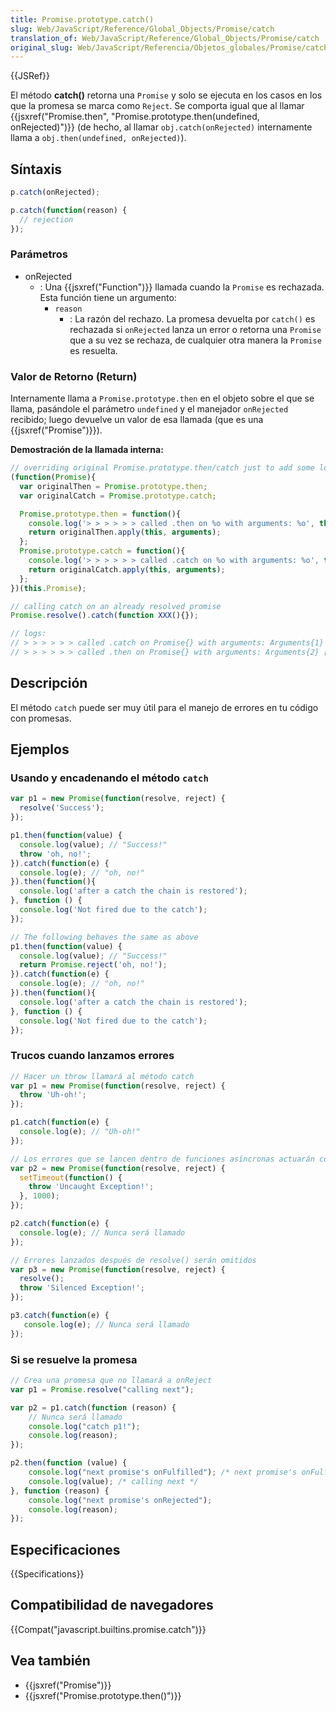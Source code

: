 ```yaml
---
title: Promise.prototype.catch()
slug: Web/JavaScript/Reference/Global_Objects/Promise/catch
translation_of: Web/JavaScript/Reference/Global_Objects/Promise/catch
original_slug: Web/JavaScript/Referencia/Objetos_globales/Promise/catch
---
```


{{JSRef}}

El método **catch()** retorna una `Promise` y solo se ejecuta en los casos en los que la promesa se marca como `Reject`. Se comporta igual que al llamar {{jsxref("Promise.then", "Promise.prototype.then(undefined, onRejected)")}} (de hecho, al llamar `obj.catch(onRejected)` internamente llama a `obj.then(undefined, onRejected)`).

## Síntaxis

```js
p.catch(onRejected);

p.catch(function(reason) {
  // rejection
});
```

### Parámetros

- onRejected
  - : Una {{jsxref("Function")}} llamada cuando la `Promise` es rechazada. Esta función tiene un argumento:
    - `reason`
      - : La razón del rechazo.
    La promesa devuelta por `catch()` es rechazada si `onRejected` lanza un error o retorna una `Promise` que a su vez se rechaza, de cualquier otra manera la `Promise` es resuelta.

### Valor de Retorno (Return)

Internamente llama a `Promise.prototype.then` en el objeto sobre el que se llama, pasándole el parámetro `undefined` y el manejador `onRejected` recibido; luego devuelve un valor de esa llamada (que es una {{jsxref("Promise")}}).

**Demostración de la llamada interna:**

```js
// overriding original Promise.prototype.then/catch just to add some logs
(function(Promise){
  var originalThen = Promise.prototype.then;
  var originalCatch = Promise.prototype.catch;

  Promise.prototype.then = function(){
    console.log('> > > > > > called .then on %o with arguments: %o', this, arguments);
    return originalThen.apply(this, arguments);
  };
  Promise.prototype.catch = function(){
    console.log('> > > > > > called .catch on %o with arguments: %o', this, arguments);
    return originalCatch.apply(this, arguments);
  };
})(this.Promise);

// calling catch on an already resolved promise
Promise.resolve().catch(function XXX(){});

// logs:
// > > > > > > called .catch on Promise{} with arguments: Arguments{1} [0: function XXX()]
// > > > > > > called .then on Promise{} with arguments: Arguments{2} [0: undefined, 1: function XXX()]
```

## Descripción

El método `catch` puede ser muy útil para el manejo de errores en tu código con promesas.

## Ejemplos

### Usando y encadenando el método `catch`

```js
var p1 = new Promise(function(resolve, reject) {
  resolve('Success');
});

p1.then(function(value) {
  console.log(value); // "Success!"
  throw 'oh, no!';
}).catch(function(e) {
  console.log(e); // "oh, no!"
}).then(function(){
  console.log('after a catch the chain is restored');
}, function () {
  console.log('Not fired due to the catch');
});

// The following behaves the same as above
p1.then(function(value) {
  console.log(value); // "Success!"
  return Promise.reject('oh, no!');
}).catch(function(e) {
  console.log(e); // "oh, no!"
}).then(function(){
  console.log('after a catch the chain is restored');
}, function () {
  console.log('Not fired due to the catch');
});
```

### Trucos cuando lanzamos errores

```js
// Hacer un throw llamará al método catch
var p1 = new Promise(function(resolve, reject) {
  throw 'Uh-oh!';
});

p1.catch(function(e) {
  console.log(e); // "Uh-oh!"
});

// Los errores que se lancen dentro de funciones asíncronas actuarán como errores no capturados
var p2 = new Promise(function(resolve, reject) {
  setTimeout(function() {
    throw 'Uncaught Exception!';
  }, 1000);
});

p2.catch(function(e) {
  console.log(e); // Nunca será llamado
});

// Errores lanzados después de resolve() serán omitidos
var p3 = new Promise(function(resolve, reject) {
  resolve();
  throw 'Silenced Exception!';
});

p3.catch(function(e) {
   console.log(e); // Nunca será llamado
});
```

### Si se resuelve la promesa

```js
// Crea una promesa que no llamará a onReject
var p1 = Promise.resolve("calling next");

var p2 = p1.catch(function (reason) {
    // Nunca será llamado
    console.log("catch p1!");
    console.log(reason);
});

p2.then(function (value) {
    console.log("next promise's onFulfilled"); /* next promise's onFulfilled */
    console.log(value); /* calling next */
}, function (reason) {
    console.log("next promise's onRejected");
    console.log(reason);
});
```

## Especificaciones

{{Specifications}}

## Compatibilidad de navegadores

{{Compat("javascript.builtins.promise.catch")}}

## Vea también

- {{jsxref("Promise")}}
- {{jsxref("Promise.prototype.then()")}}
